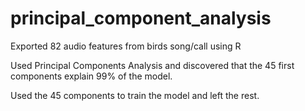 # principal_component_analysis
Exported 82 audio features from birds song/call using R

Used Principal Components Analysis and discovered that the 45 first components explain 99% of the model.

Used the 45 components to train the model and left the rest.
